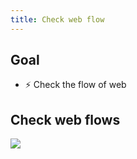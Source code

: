 ```yaml
---
title: Check web flow
---
```


## Goal

- ⚡ Check the flow of web

## Check web flows
![](../../img/2020-05-08-01-20-51.png)